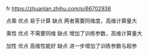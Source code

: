 fr https://zhuanlan.zhihu.com/p/66702938

点乘 优点 易于计算 缺点 两者需要同维度，高维计算量大

乘性 优点 不需要同维 缺点 增加了训练参数，高维计算量大

加性 优点 高维性能好 缺点 进一步增加了训练参数与超参
